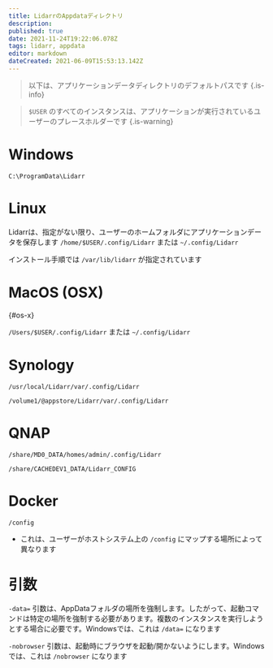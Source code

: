 ```yaml
---
title: LidarrのAppdataディレクトリ
description: 
published: true
date: 2021-11-24T19:22:06.078Z
tags: lidarr, appdata
editor: markdown
dateCreated: 2021-06-09T15:53:13.142Z
---
```


> 以下は、アプリケーションデータディレクトリのデフォルトパスです {.is-info}

> `$USER` のすべてのインスタンスは、アプリケーションが実行されているユーザーのプレースホルダーです {.is-warning}

# Windows

`C:\ProgramData\Lidarr`

# Linux

Lidarrは、指定がない限り、ユーザーのホームフォルダにアプリケーションデータを保存します `/home/$USER/.config/Lidarr` または `~/.config/Lidarr`

インストール手順では `/var/lib/lidarr` が指定されています

# MacOS (OSX)

{#os-x}

`/Users/$USER/.config/Lidarr` または `~/.config/Lidarr`

# Synology

`/usr/local/Lidarr/var/.config/Lidarr`

`/volume1/@appstore/Lidarr/var/.config/Lidarr`

# QNAP

`/share/MD0_DATA/homes/admin/.config/Lidarr`

`/share/CACHEDEV1_DATA/Lidarr_CONFIG`

# Docker

`/config`

- これは、ユーザーがホストシステム上の `/config` にマップする場所によって異なります

# 引数

`-data=` 引数は、AppDataフォルダの場所を強制します。したがって、起動コマンドは特定の場所を強制する必要があります。複数のインスタンスを実行しようとする場合に必要です。Windowsでは、これは `/data=` になります

`-nobrowser` 引数は、起動時にブラウザを起動/開かないようにします。Windowsでは、これは `/nobrowser` になります